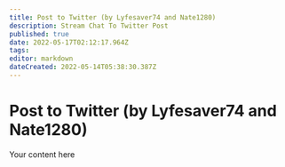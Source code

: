 ```yaml
---
title: Post to Twitter (by Lyfesaver74 and Nate1280)
description: Stream Chat To Twitter Post
published: true
date: 2022-05-17T02:12:17.964Z
tags: 
editor: markdown
dateCreated: 2022-05-14T05:38:30.387Z
---
```


# Post to Twitter (by Lyfesaver74 and Nate1280)
Your content here
